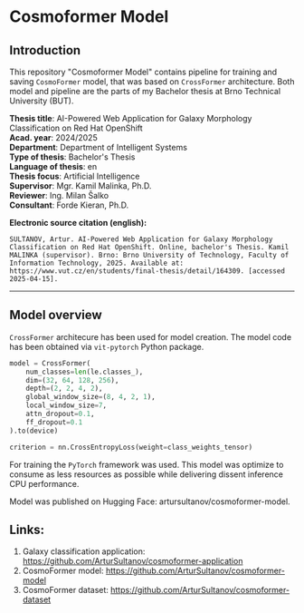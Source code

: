 # Cosmoformer Model

## Introduction

This repository "Cosmoformer Model" contains pipeline for training and saving `CosmoFormer` model, that was based on `CrossFormer` architecture. Both model and pipeline are the parts of my Bachelor thesis at Brno Technical University (BUT).

**Thesis title**: AI-Powered Web Application for Galaxy Morphology Classification on Red Hat OpenShift  
**Acad. year**: 2024/2025  
**Department**: Department of Intelligent Systems  
**Type of thesis**: Bachelor's Thesis  
**Language of thesis**: en  
**Thesis focus**: Artificial Intelligence  
**Supervisor**: Mgr. Kamil Malinka, Ph.D.  
**Reviewer**: Ing. Milan Šalko  
**Consultant**: Forde Kieran, Ph.D.  

**Electronic source citation (english):**

    SULTANOV, Artur. AI-Powered Web Application for Galaxy Morphology Classification on Red Hat OpenShift. Online, bachelor's Thesis. Kamil MALINKA (supervisor). Brno: Brno University of Technology, Faculty of Information Technology, 2025. Available at: https://www.vut.cz/en/students/final-thesis/detail/164309. [accessed 2025-04-15].

---

## Model overview

`CrossFormer` architecure has been used for model creation. The model code has been obtained via `vit-pytorch` Python package.

```python
model = CrossFormer(
    num_classes=len(le.classes_),
    dim=(32, 64, 128, 256),
    depth=(2, 2, 4, 2),
    global_window_size=(8, 4, 2, 1),
    local_window_size=7,
    attn_dropout=0.1,
    ff_dropout=0.1
).to(device)

criterion = nn.CrossEntropyLoss(weight=class_weights_tensor)
```

For training the `PyTorch` framework was used. This model was optimize to consume as less resources as possible while delivering dissent inference CPU performance.

Model was published on Hugging Face: artursultanov/cosmoformer-model. 

## Links:
1. Galaxy classification application: https://github.com/ArturSultanov/cosmoformer-application
2. CosmoFormer model: https://github.com/ArturSultanov/cosmoformer-model
3. CosmoFormer dataset: https://github.com/ArturSultanov/cosmoformer-dataset